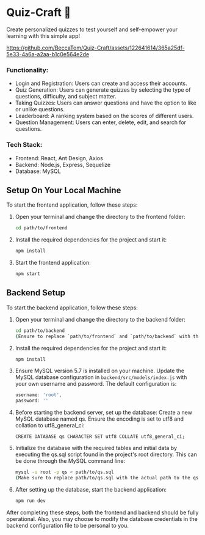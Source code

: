 # Quiz-Craft 📒
Create personalized quizzes to test yourself and self-empower your learning with this simple app!

https://github.com/BeccaTom/Quiz-Craft/assets/122641614/365a25df-5e33-4a6a-a2aa-b1c0e564e2de

### Functionality:
- Login and Registration: Users can create and access their accounts.
- Quiz Generation: Users can generate quizzes by selecting the type of questions, difficulty, and subject matter.
- Taking Quizzes: Users can answer questions and have the option to like or unlike questions.
- Leaderboard: A ranking system based on the scores of different users.
- Question Management: Users can enter, delete, edit, and search for questions.

### Tech Stack:
- Frontend: React, Ant Design, Axios
- Backend: Node.js, Express, Sequelize
- Database: MySQL

## Setup On Your Local Machine


To start the frontend application, follow these steps:

1. Open your terminal and change the directory to the frontend folder:

   ```bash
   cd path/to/frontend
2. Install the required dependencies for the project and start it:
   ```bash
   npm install
4. Start the frontend application:
   ```bash
   npm start

## Backend Setup

To start the backend application, follow these steps:

1. Open your terminal and change the directory to the backend folder:

   ```bash
   cd path/to/backend
   (Ensure to replace `path/to/frontend` and `path/to/backend` with the actual paths to your frontend and backend directories, respectively.)
2. Install the required dependencies for the project and start it:
   ```bash
   npm install
4. Ensure MySQL version 5.7 is installed on your machine. Update the MySQL database configuration in `backend/src/models/index.js` with your own username and password. The default configuration is:

   ```javascript
   username: 'root',
   password: ''

6. Before starting the backend server, set up the database:
Create a new MySQL database named qs. Ensure the encoding is set to utf8 and collation to utf8_general_ci:

   ```CREATE DATABASE qs CHARACTER SET utf8 COLLATE utf8_general_ci;```

7. Initialize the database with the required tables and initial data by executing the qs.sql script found in the project's root directory. This can be done through the MySQL command line:

   ```bash
   mysql -u root -p qs < path/to/qs.sql
   (Make sure to replace path/to/qs.sql with the actual path to the qs.sql file.)
8. After setting up the database, start the backend application:

   ```bash
   npm run dev

After completing these steps, both the frontend and backend should be fully operational.
Also, you may choose to modify the database credentials in the backend configuration file to be personal to you.
